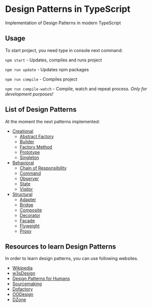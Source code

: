 # Design Patterns in TypeScript
Implementation of Design Patterns in modern TypeScript

## Usage
To start project, you need type in console next command: 

`npm start` - Updates, compiles and runs project

`npm run update` - Updates npm packages

`npm run compile` - Compiles project

`npm run compile-watch` - Compile, watch and repeat process. _Only for development purposes!_

## List of Design Patterns

At the moment the next patterns implemented:

* [Creational](https://github.com/allordiron/Design-Patterns-in-TypeScript/tree/master/patterns/creational/)
    * [Abstract Factory](https://github.com/allordiron/Design-Patterns-in-TypeScript/tree/master/patterns/creational/abstract%20factory/index.ts)
    * [Builder](https://github.com/allordiron/Design-Patterns-in-TypeScript/tree/master/patterns/creational/builder/index.ts)
    * [Factory Method](https://github.com/allordiron/Design-Patterns-in-TypeScript/tree/master/patterns/creational/factory%20method/index.ts)
    * [Prototype](https://github.com/allordiron/Design-Patterns-in-TypeScript/tree/master/patterns/creational/prototype/index.ts)
    * [Singleton](https://github.com/allordiron/Design-Patterns-in-TypeScript/tree/master/patterns/creational/singleton/index.ts)
* [Behavioral](https://github.com/allordiron/Design-Patterns-in-TypeScript/tree/master/patterns/behavioral)
    * [Chain of Responsibility](https://github.com/allordiron/Design-Patterns-in-TypeScript/blob/master/patterns/behavioral/chain%20of%20responsibility/index.ts)
    * [Command](https://github.com/allordiron/Design-Patterns-in-TypeScript/blob/master/patterns/behavioral/command/index.ts)
    * [Observer](https://github.com/allordiron/Design-Patterns-in-TypeScript/blob/master/patterns/behavioral/observer/index.ts)
    * [State](https://github.com/allordiron/Design-Patterns-in-TypeScript/blob/master/patterns/behavioral/state/index.ts)
    * [Visitor](https://github.com/allordiron/Design-Patterns-in-TypeScript/blob/master/patterns/behavioral/visitor/index.ts)
* [Structural](https://github.com/allordiron/Design-Patterns-in-TypeScript/blob/master/patterns/structural/)
    * [Adapter](https://github.com/allordiron/Design-Patterns-in-TypeScript/blob/master/patterns/structural/adapter/index.ts)
    * [Bridge](https://github.com/allordiron/Design-Patterns-in-TypeScript/blob/master/patterns/structural/bridge/index.ts)
    * [Composite](https://github.com/allordiron/Design-Patterns-in-TypeScript/blob/master/patterns/structural/composite/index.ts)
    * [Decorator](https://github.com/allordiron/Design-Patterns-in-TypeScript/blob/master/patterns/structural/decorator/index.ts)
    * [Facade](https://github.com/allordiron/Design-Patterns-in-TypeScript/blob/master/patterns/structural/facade/index.ts)
    * [Flyweight](https://github.com/allordiron/Design-Patterns-in-TypeScript/blob/master/patterns/structural/flyweight/index.ts)
    * [Proxy](https://github.com/allordiron/Design-Patterns-in-TypeScript/blob/master/patterns/structural/proxy/index.ts)
    
## Resources to learn Design Patterns

In order to learn design patterns, you can use following websites.
* [Wikipedia](https://en.wikipedia.org/wiki/Design_Patterns)
* [w3sDesign](http://w3sdesign.com/index0100.php)
* [Design Patterns for Humans](https://github.com/kamranahmedse/design-patterns-for-humans)
* [Sourcemaking](https://sourcemaking.com/design_patterns)
* [Dofactory](http://www.dofactory.com/net/design-patterns)
* [OODesign](http://www.oodesign.com/)
* [DZone](https://dzone.com/refcardz/design-patterns)
